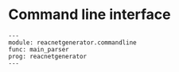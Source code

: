 # Command line interface

```{argparse}
---
module: reacnetgenerator.commandline
func: main_parser
prog: reacnetgenerator
---
```
